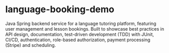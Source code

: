 # language-booking-demo
Java Spring backend service for a language tutoring platform, featuring user management and lesson bookings. Built to showcase best practices in API design, documentation, test-driven development (TDD) with JUnit, CI/CD, authentication, role-based authorization, payment processing (Stripe) and scheduling.
